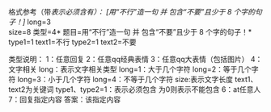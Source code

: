 格式参考（带*表示必须含有）：
[用“不行”造一句 并 包含“不要”且少于 8 个字的句子！]*
long=3			
size=8
类型=4*
题目=用“不行”造一句 并 包含“不要”且少于 8 个字的句子！*
type1=1
text1=不行
type2=1
text2=不要

类型说明：
1：任意回复
2：任意qq经典表情
3：任意qq大表情（包括图片）
4：文字相关
     long：表示文字相关类型
               long=1：大于几个字符
               long=2：等于几个字符
               long=3：小于几个字符
               long=4：不等于几个字符
     size:表示文字长度
     text1、text2为关键词
     type1、type2=1：表示必须包含 为0则表示不能包含
6：at任意人
7：回复指定内容
      答案：该指定内容